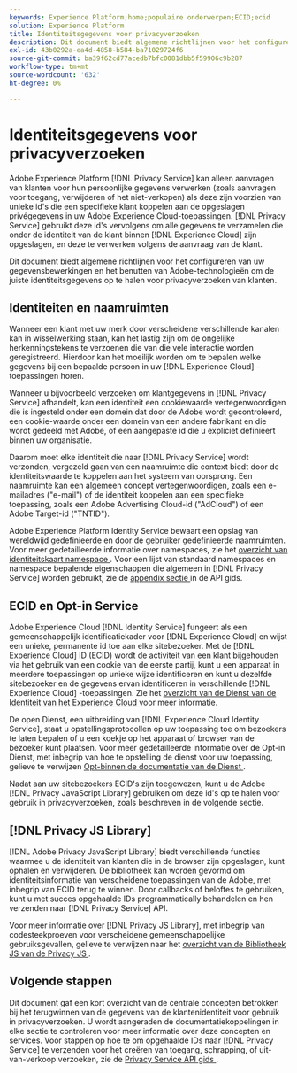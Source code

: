 ```yaml
---
keywords: Experience Platform;home;populaire onderwerpen;ECID;ecid
solution: Experience Platform
title: Identiteitsgegevens voor privacyverzoeken
description: Dit document biedt algemene richtlijnen voor het configureren van uw gegevensbewerkingen en het benutten van Adobe-technologieën om de juiste identiteitsgegevens op te halen voor privacyverzoeken van klanten.
exl-id: 43b0292a-ea4d-4858-b584-ba71029724f6
source-git-commit: ba39f62cd77acedb7bfc0081dbb5f59906c9b287
workflow-type: tm+mt
source-wordcount: '632'
ht-degree: 0%

---
```


# Identiteitsgegevens voor privacyverzoeken

Adobe Experience Platform [!DNL Privacy Service] kan alleen aanvragen van klanten voor hun persoonlijke gegevens verwerken (zoals aanvragen voor toegang, verwijderen of het niet-verkopen) als deze zijn voorzien van unieke id&#39;s die een specifieke klant koppelen aan de opgeslagen privégegevens in uw Adobe Experience Cloud-toepassingen. [!DNL Privacy Service] gebruikt deze id&#39;s vervolgens om alle gegevens te verzamelen die onder de identiteit van de klant binnen [!DNL Experience Cloud] zijn opgeslagen, en deze te verwerken volgens de aanvraag van de klant.

Dit document biedt algemene richtlijnen voor het configureren van uw gegevensbewerkingen en het benutten van Adobe-technologieën om de juiste identiteitsgegevens op te halen voor privacyverzoeken van klanten.

## Identiteiten en naamruimten

Wanneer een klant met uw merk door verscheidene verschillende kanalen kan in wisselwerking staan, kan het lastig zijn om de ongelijke herkenningstekens te verzoenen die van die vele interactie worden geregistreerd. Hierdoor kan het moeilijk worden om te bepalen welke gegevens bij een bepaalde persoon in uw [!DNL Experience Cloud] -toepassingen horen.

Wanneer u bijvoorbeeld verzoeken om klantgegevens in [!DNL Privacy Service] afhandelt, kan een identiteit een cookiewaarde vertegenwoordigen die is ingesteld onder een domein dat door de Adobe wordt gecontroleerd, een cookie-waarde onder een domein van een andere fabrikant en die wordt gedeeld met Adobe, of een aangepaste id die u expliciet definieert binnen uw organisatie.

Daarom moet elke identiteit die naar [!DNL Privacy Service] wordt verzonden, vergezeld gaan van een naamruimte die context biedt door de identiteitswaarde te koppelen aan het systeem van oorsprong. Een naamruimte kan een algemeen concept vertegenwoordigen, zoals een e-mailadres (&quot;e-mail&quot;) of de identiteit koppelen aan een specifieke toepassing, zoals een Adobe Advertising Cloud-id (&quot;AdCloud&quot;) of een Adobe Target-id (&quot;TNTID&quot;).

Adobe Experience Platform Identity Service bewaart een opslag van wereldwijd gedefinieerde en door de gebruiker gedefinieerde naamruimten. Voor meer gedetailleerde informatie over namespaces, zie het [ overzicht van identiteitskaart namespace ](../identity-service/features/namespaces.md). Voor een lijst van standaard namespaces en namespace bepalende eigenschappen die algemeen in [!DNL Privacy Service] worden gebruikt, zie de [ appendix sectie ](api/appendix.md) in de API gids.

## ECID en Opt-in Service

Adobe Experience Cloud [!DNL Identity Service] fungeert als een gemeenschappelijk identificatiekader voor [!DNL Experience Cloud] en wijst een unieke, permanente id toe aan elke sitebezoeker. Met de [!DNL Experience Cloud] ID (ECID) wordt de activiteit van een klant bijgehouden via het gebruik van een cookie van de eerste partij, kunt u een apparaat in meerdere toepassingen op unieke wijze identificeren en kunt u dezelfde sitebezoeker en de gegevens ervan identificeren in verschillende [!DNL Experience Cloud] -toepassingen. Zie het [ overzicht van de Dienst van de Identiteit van het Experience Cloud ](https://experienceleague.adobe.com/docs/id-service/using/intro/overview.html) voor meer informatie.

De open Dienst, een uitbreiding van [!DNL Experience Cloud Identity Service], staat u opstellingsprotocollen op uw toepassing toe om bezoekers te laten bepalen of u een koekje op het apparaat of browser van de bezoeker kunt plaatsen. Voor meer gedetailleerde informatie over de Opt-in Dienst, met inbegrip van hoe te opstelling de dienst voor uw toepassing, gelieve te verwijzen [ Opt-binnen de documentatie van de Dienst ](https://experienceleague.adobe.com/docs/id-service/using/implementation/opt-in-service/optin-overview.html).

Nadat aan uw sitebezoekers ECID&#39;s zijn toegewezen, kunt u de Adobe [!DNL Privacy JavaScript Library] gebruiken om deze id&#39;s op te halen voor gebruik in privacyverzoeken, zoals beschreven in de volgende sectie.

## [!DNL Privacy JS Library]

[!DNL Adobe Privacy JavaScript Library] biedt verschillende functies waarmee u de identiteit van klanten die in de browser zijn opgeslagen, kunt ophalen en verwijderen. De bibliotheek kan worden gevormd om identiteitsinformatie van verscheidene toepassingen van de Adobe, met inbegrip van ECID terug te winnen. Door callbacks of beloftes te gebruiken, kunt u met succes opgehaalde IDs programmatically behandelen en hen verzenden naar [!DNL Privacy Service] API.

Voor meer informatie over [!DNL Privacy JS Library], met inbegrip van codesteekproeven voor verscheidene gemeenschappelijke gebruiksgevallen, gelieve te verwijzen naar het [ overzicht van de Bibliotheek JS van de Privacy JS ](js-library.md).

## Volgende stappen

Dit document gaf een kort overzicht van de centrale concepten betrokken bij het terugwinnen van de gegevens van de klantenidentiteit voor gebruik in privacyverzoeken. U wordt aangeraden de documentatiekoppelingen in elke sectie te controleren voor meer informatie over deze concepten en services. Voor stappen op hoe te om opgehaalde IDs naar [!DNL Privacy Service] te verzenden voor het creëren van toegang, schrapping, of uit-van-verkoop verzoeken, zie de [ Privacy Service API gids ](api/overview.md).
